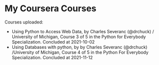 # My Coursera Courses
Courses uploaded:
- Using Python to Access Web Data, by Charles Severanc (@drchuck) / University of Michigan, Course 3 of 5 in the Python for Everybody Specialization. Concluded at 2021-10-02
- Using Databases with python, by by Charles Severanc (@drchuck) /University of Michigan, Course 4 of 5 in the Python For Everybody Specialization. Concluded at 2021-11-12
